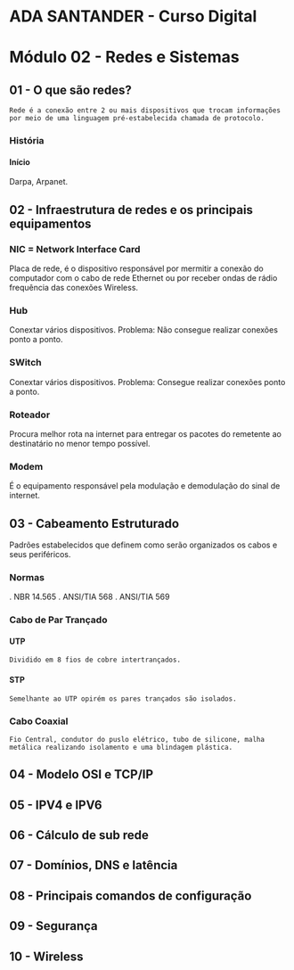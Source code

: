 # ADA SANTANDER - Curso Digital
# Módulo 02 - Redes e Sistemas

## 01 - O que são redes?
    Rede é a conexão entre 2 ou mais dispositivos que trocam informações por meio de uma linguagem pré-estabelecida chamada de protocolo.
### História
#### Início
Darpa, Arpanet.

## 02 - Infraestrutura de redes e os principais equipamentos
### NIC = Network Interface Card
Placa de rede, é o dispositivo responsável por mermitir a conexão do computador com o cabo de rede Ethernet ou por receber ondas de rádio frequência das conexões Wireless.
### Hub
Conextar vários dispositivos. Problema: Não consegue realizar conexões ponto a ponto.
### SWitch
Conextar vários dispositivos. Problema: Consegue realizar conexões ponto a ponto.
### Roteador
Procura melhor rota na internet para entregar os pacotes do remetente ao destinatário no menor tempo possível.
### Modem
É o equipamento responsável pela modulação e demodulação do sinal de internet.

## 03 - Cabeamento Estruturado
Padrões estabelecidos que definem como serão organizados os cabos e seus periféricos.
### Normas
. NBR 14.565
. ANSI/TIA 568
. ANSI/TIA 569
### Cabo de Par Trançado
#### UTP
    Dividido em 8 fios de cobre intertrançados.
#### STP
    Semelhante ao UTP opirém os pares trançados são isolados.
### Cabo Coaxial
    Fio Central, condutor do puslo elétrico, tubo de silicone, malha metálica realizando isolamento e uma blindagem plástica.

## 04 - Modelo OSI e TCP/IP

## 05 - IPV4 e IPV6

## 06 - Cálculo de sub rede

## 07 - Domínios, DNS e latência

## 08 - Principais comandos de configuração

## 09 - Segurança

## 10 - Wireless
